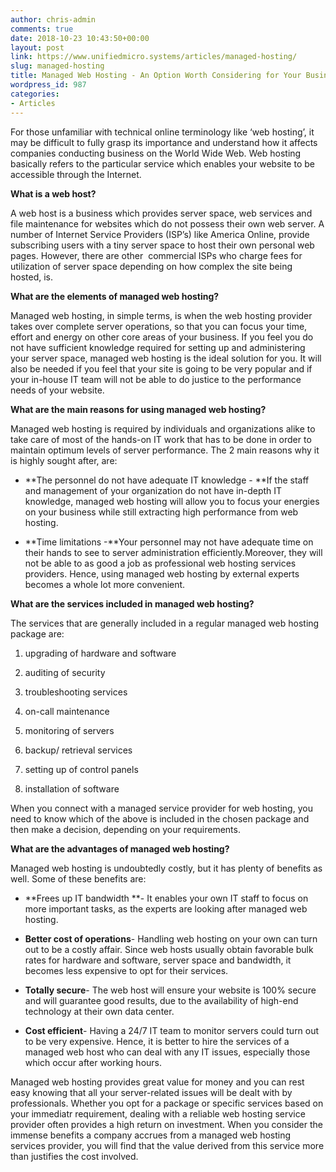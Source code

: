 ```yaml
---
author: chris-admin
comments: true
date: 2018-10-23 10:43:50+00:00
layout: post
link: https://www.unifiedmicro.systems/articles/managed-hosting/
slug: managed-hosting
title: Managed Web Hosting - An Option Worth Considering for Your Business
wordpress_id: 987
categories:
- Articles
---
```


For those unfamiliar with technical online terminology like ‘web hosting’, it may be difficult to fully grasp its importance and understand how it affects companies conducting business on the World Wide Web. Web hosting basically refers to the particular service which enables your website to be accessible through the Internet.

**What is a web host?**

A web host is a business which provides server space, web services and file maintenance for websites which do not possess their own web server. A number of Internet Service Providers (ISP’s) like America Online, provide subscribing users with a tiny server space to host their own personal web pages. However, there are other  commercial ISPs who charge fees for utilization of server space depending on how complex the site being hosted, is.

**What are the elements of managed web hosting?**

Managed web hosting, in simple terms, is when the web hosting provider takes over complete server operations, so that you can focus your time, effort and energy on other core areas of your business. If you feel you do not have sufficient knowledge required for setting up and administering your server space, managed web hosting is the ideal solution for you. It will also be needed if you feel that your site is going to be very popular and if your in-house IT team will not be able to do justice to the performance needs of your website.

**What are the main reasons for using managed web hosting?**

Managed web hosting is required by individuals and organizations alike to take care of most of the hands-on IT work that has to be done in order to maintain optimum levels of server performance. The 2 main reasons why it is highly sought after, are:



 	
  * **The personnel do not have adequate IT knowledge - **If the staff and management of your organization do not have in-depth IT knowledge, managed web hosting will allow you to focus your energies on your business while still extracting high performance from web hosting.

 	
  * **Time limitations -**Your personnel may not have adequate time on their hands to see to server administration efficiently.Moreover, they will not be able to as good a job as professional web hosting services providers. Hence, using managed web hosting by external experts becomes a whole lot more convenient.


**What are the services included in managed web hosting?**

The services that are generally included in a regular managed web hosting package are:



 	
  1. upgrading of hardware and software

 	
  2. auditing of security

 	
  3. troubleshooting services

 	
  4. on-call maintenance

 	
  5. monitoring of servers

 	
  6. backup/ retrieval services

 	
  7. setting up of control panels

 	
  8. installation of software


When you connect with a managed service provider for web hosting, you need to know which of the above is included in the chosen package and then make a decision, depending on your requirements.

**What are the advantages of managed web hosting?**

Managed web hosting is undoubtedly costly, but it has plenty of benefits as well. Some of these benefits are:



 	
  * **Frees up IT bandwidth **- It enables your own IT staff to focus on more important tasks, as the experts are looking after managed web hosting.

 	
  * **Better cost of operations**- Handling web hosting on your own can turn out to be a costly affair. Since web hosts usually obtain favorable bulk rates for hardware and software, server space and bandwidth, it becomes less expensive to opt for their services.

 	
  * **Totally secure**- The web host will ensure your website is 100% secure and will guarantee good results, due to the availability of high-end technology at their own data center.

 	
  * **Cost efficient**- Having a 24/7 IT team to monitor servers could turn out to be very expensive. Hence, it is better to hire the services of a managed web host who can deal with any IT issues, especially those which occur after working hours.


Managed web hosting provides great value for money and you can rest easy knowing that all your server-related issues will be dealt with by professionals. Whether you opt for a package or specific services based on your immediatr requirement, dealing with a reliable web hosting service provider often provides a high return on investment. When you consider the immense benefits a company accrues from a managed web hosting services provider, you will find that the value derived from this service more than justifies the cost involved.
